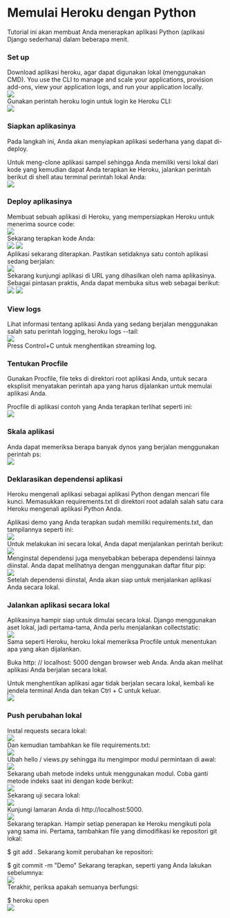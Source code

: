 <h1>Memulai Heroku dengan Python</h1>
Tutorial ini akan membuat Anda menerapkan aplikasi Python (aplikasi Django sederhana) dalam beberapa menit.

<h3>Set up</h3>
Download aplikasi heroku, agar dapat digunakan lokal (menggunakan CMD). You use the CLI to manage and scale your applications, provision add-ons, view your application logs, and run your application locally.
<br>
<img src=lat/cliheroku.png>
<br>
Gunakan perintah heroku login untuk login ke Heroku CLI:
<br>
<img src=lat/login.png>
<h3>Siapkan aplikasinya</h3>
Pada langkah ini, Anda akan menyiapkan aplikasi sederhana yang dapat di-deploy.

Untuk meng-clone aplikasi sampel sehingga Anda memiliki versi lokal dari kode yang kemudian dapat Anda terapkan ke Heroku, jalankan perintah berikut di shell atau terminal perintah lokal Anda:
<br>
<img src=lat/clone.png>
<h3>Deploy aplikasinya</h3>
Membuat sebuah aplikasi di Heroku, yang mempersiapkan Heroku untuk menerima source code:
<br>
<img src=lat/Screenshot_1.png>
<br>
Sekarang terapkan kode Anda:
<br>
<img src=lat/Screenshot_2.png>
<img src=lat/Screenshot_3.png>
<br>
Aplikasi sekarang diterapkan. Pastikan setidaknya satu contoh aplikasi sedang berjalan:
<br>
<img src=lat/Screenshot_4.png>
<br>
Sekarang kunjungi aplikasi di URL yang dihasilkan oleh nama aplikasinya. Sebagai pintasan praktis, Anda dapat membuka situs web sebagai berikut:
<br>
<img src=lat/Screenshot_5.png>
<img src=lat/Screenshot_6.png>
<h3>View logs</h3>
Lihat informasi tentang aplikasi Anda yang sedang berjalan menggunakan salah satu perintah logging, heroku logs --tail:
<br>
<img src=lat/Screenshot_7.png>
<br>
Press Control+C untuk menghentikan streaming log.
<h3>Tentukan Procfile</h3>
Gunakan Procfile, file teks di direktori root aplikasi Anda, untuk secara eksplisit menyatakan perintah apa yang harus dijalankan untuk memulai aplikasi Anda.

Procfile di aplikasi contoh yang Anda terapkan terlihat seperti ini:
<br>
<img src=lat/procfile.png>
<h3>Skala aplikasi</h3>
Anda dapat memeriksa berapa banyak dynos yang berjalan menggunakan perintah ps:
<br>
<img src=lat/Screenshot_8.png>
<h3>Deklarasikan dependensi aplikasi</h3>
Heroku mengenali aplikasi sebagai aplikasi Python dengan mencari file kunci. Memasukkan requirements.txt di direktori root adalah salah satu cara Heroku mengenali aplikasi Python Anda.

Aplikasi demo yang Anda terapkan sudah memiliki requirements.txt, dan tampilannya seperti ini:
<br>
<img src=lat/req.png>
<br>
Untuk melakukan ini secara lokal, Anda dapat menjalankan perintah berikut:
<br>
<img src=lat/Screenshot_11.png>
<br>
Menginstal dependensi juga menyebabkan beberapa dependensi lainnya diinstal. Anda dapat melihatnya dengan menggunakan daftar fitur pip:
<br>
<img src=lat/Screenshot_12.png>
<br>
Setelah dependensi diinstal, Anda akan siap untuk menjalankan aplikasi Anda secara lokal.
<h3>Jalankan aplikasi secara lokal</h3>
Aplikasinya hampir siap untuk dimulai secara lokal. Django menggunakan aset lokal, jadi pertama-tama, Anda perlu menjalankan collectstatic:
<br>
<img src=lat/local.png>
<br>
Sama seperti Heroku, heroku lokal memeriksa Procfile untuk menentukan apa yang akan dijalankan.

Buka http: // localhost: 5000 dengan browser web Anda. Anda akan melihat aplikasi Anda berjalan secara lokal.

Untuk menghentikan aplikasi agar tidak berjalan secara lokal, kembali ke jendela terminal Anda dan tekan Ctrl + C untuk keluar.
<br>
<img src=lat/Screenshot_13.png>

<h3>Push perubahan lokal</h3>
Instal requests secara lokal:
<br>
<img src=lat/requests.png>
<br>
Dan kemudian tambahkan ke file requirements.txt:
<br>
<img src=lat/reqs.png>
<br>
Ubah hello / views.py sehingga itu mengimpor modul permintaan di awal:
<br>
<img src=lat/views.png>
<br>
Sekarang ubah metode indeks untuk menggunakan modul. Coba ganti metode indeks saat ini dengan kode berikut:
<br>
<img src=lat/index.png>
<br>
Sekarang uji secara lokal:
<br>
<img src=lat/locals.png>
<br>
Kunjungi lamaran Anda di http://localhost:5000. 
<br>
<img src=lat/Screenshot_15.png>
<br>
Sekarang terapkan. Hampir setiap penerapan ke Heroku mengikuti pola yang sama ini. Pertama, tambahkan file yang dimodifikasi ke repositori git lokal:

$ git add .
Sekarang komit perubahan ke repositori:

$ git commit -m "Demo"
Sekarang terapkan, seperti yang Anda lakukan sebelumnya:
<br>
<img src=lat/Screenshot_17.png>
<br>Terakhir, periksa apakah semuanya berfungsi:

$ heroku open 
<br>
<img src=lat/Screenshot_16.png>